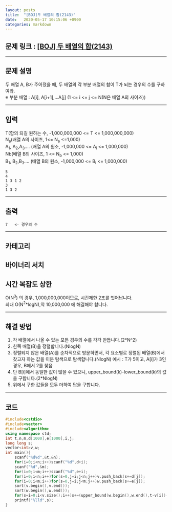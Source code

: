 ```yaml
---
layout: posts
title:  "[BOJ]두 배열의 합(2143)"
date:   2020-05-17 10:15:06 +0900
categories: markdown
---
```

## 문제 링크 : [[BOJ] 두 배열의 합(2143)](https://www.acmicpc.net/problem/2143 "[BOJ] 두 배열의 합")
---
## 문제 설명  
두 배열 A, B가 주어졌을 때, 두 배열의 각 부분 배열의 합이 T가 되는 경우의 수를 구하여라.  
※ 부분 배열 : A[i], A[i+1],...A[j] (1 <= i <= j <= N(N은 배열 A의 사이즈))

---

## 입력
T(합의 되길 원하는 수, -1,000,000,000 <= T <= 1,000,000,000)  
N<sub>a</sub>(배열 A의 사이즈, 1<= N<sub>a</sub> <=1,000)  
A<sub>1</sub>, A<sub>2</sub>,A<sub>3</sub>.... (배열 A의 원소, -1,000,000 <= A<sub>i</sub> <= 1,000,000)  
Nb(배열 B의 사이즈, 1 <= N<sub>b</sub> <= 1,000)  
B<sub>1</sub>, B<sub>2</sub>,B<sub>3</sub>.... (배열 B의 원소, -1,000,000 <= B<sub>i</sub> <= 1,000,000)
```
5
4
1 3 1 2
3
1 3 2
```
---
## 출력
```
7	<- 경우의 수
```
---
## 카테고리
바이너리 서치
---
## 시간 복잡도 상한
O(N<sup>3</sup>) 의 경우, 1,000,000,000이므로, 시간제한 2초를 벗어납니다.  
최대 O(N<sup>2</sup>*logN),약 10,000,000 에 해결해야 합니다.

---
## 해결 방법
1. 각 배열에서 나올 수 있는 모든 경우의 수를 각각 만듭니다.(2*N^2)  
2. 한쪽 배열(B)을 정렬합니다.(NlogN)  
3. 정렬되지 않은 배열(A)를 순차적으로 방문하면서, 각 요소별로 정렬된 배열(B)에서 찾고자 하는 값을 이분 탐색으로 탐색합니다.(NlogN)  예시 : T가 5이고, A[i]가 3인 경우, B에서 2를 찾음  
4. 단 B[i]에서 동일한 값이 많을 수 있으니, upper_bound(k)-lower_bound(k)의 값을 구합니다.(2*NlogN)  
5. 위에서 구한 값들을 모두 더하여 답을 구합니다.

---
## 코드

```cpp
#include<cstdio>
#include<vector>
#include<algorithm>
using namespace std;
int t,n,m,d[1000],e[1000],i,j;
long long s;
vector<int>v,w;
int main(){
    scanf("%d%d",&t,&n);
    for(i=0;i<n;i++)scanf("%d",d+i);
    scanf("%d",&m);
    for(i=0;i<m;i++)scanf("%d",e+i);
    for(i=0;i<n;i++)for(s=0,j=i;j<n;j++)v.push_back(s+=d[j]);
    for(i=0;i<m;i++)for(s=0,j=i;j<m;j++)w.push_back(s+=e[j]);
    sort(v.begin(),v.end());
    sort(w.begin(),w.end());
    for(s=i=0;i<v.size();i++)s+=(upper_bound(w.begin(),w.end(),t-v[i])-w.begin())-(lower_bound(w.begin(),w.end(),t-v[i])-w.begin());
    printf("%lld",s);
}

```
